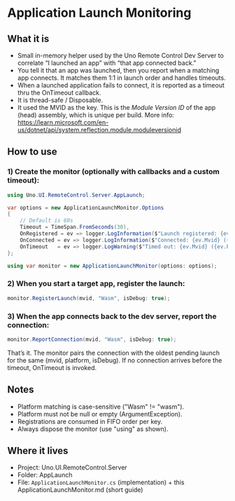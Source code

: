 ﻿# Application Launch Monitoring

## What it is
- Small in-memory helper used by the Uno Remote Control Dev Server to correlate “I launched an app” with “that app connected back.”
- You tell it that an app was launched, then you report when a matching app connects. It matches them 1:1 in launch order and handles timeouts.
- When a launched application fails to connect, it is reported as a timeout thru the OnTimeout callback.
- It is thread-safe / Disposable.
- It used the MVID as the key. This is the _Module Version ID_ of the app (head) assembly, which is unique per build. More info: https://learn.microsoft.com/en-us/dotnet/api/system.reflection.module.moduleversionid

## How to use
### 1) Create the monitor (optionally with callbacks and a custom timeout):

```csharp
using Uno.UI.RemoteControl.Server.AppLaunch;

var options = new ApplicationLaunchMonitor.Options
{
    // Default is 60s
    Timeout = TimeSpan.FromSeconds(30),
    OnRegistered = ev => logger.LogInformation($"Launch registered: {ev.Mvid} ({ev.Platform})"),
    OnConnected = ev => logger.LogInformation($"Connected: {ev.Mvid} ({ev.Platform})"),
    OnTimeout   = ev => logger.LogWarning($"Timed out: {ev.Mvid} ({ev.Platform})")
};

using var monitor = new ApplicationLaunchMonitor(options: options);
```

### 2) When you start a target app, register the launch:
```csharp
monitor.RegisterLaunch(mvid, "Wasm", isDebug: true);
```

### 3) When the app connects back to the dev server, report the connection:
```csharp
monitor.ReportConnection(mvid, "Wasm", isDebug: true);
```

That’s it. The monitor pairs the connection with the oldest pending launch for the same (mvid, platform, isDebug). If no connection arrives before the timeout, OnTimeout is invoked.

## Notes
- Platform matching is case-sensitive ("Wasm" != "wasm").
- Platform must not be null or empty (ArgumentException).
- Registrations are consumed in FIFO order per key.
- Always dispose the monitor (use "using" as shown).

## Where it lives
- Project: Uno.UI.RemoteControl.Server
- Folder: AppLaunch
- File: `ApplicationLaunchMonitor.cs` (implementation) + this ApplicationLaunchMonitor.md (short guide)

